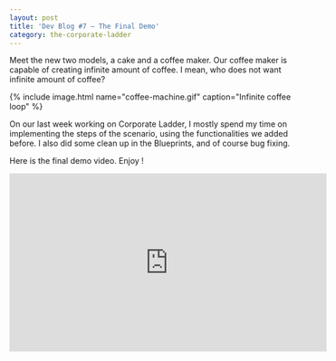 ```yaml
---
layout: post
title: 'Dev Blog #7 – The Final Demo'
category: the-corporate-ladder
---
```


Meet the new two models, a cake and a coffee maker. Our coffee maker is capable of creating infinite amount of coffee. I mean, who does not want infinite amount of coffee?

{% include image.html name="coffee-machine.gif" caption="Infinite coffee loop" %}

On our last week working on Corporate Ladder, I mostly spend my time on implementing the steps of the scenario, using the functionalities we added before. I also did some clean up in the Blueprints, and of course bug fixing.

Here is the final demo video. Enjoy !

<iframe src="https://www.youtube.com/embed/E96hhIJisWo" width="560" height="315" frameborder="0" allowfullscreen="allowfullscreen"></iframe>
